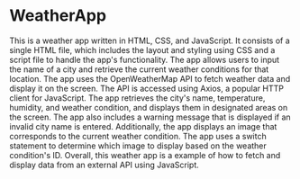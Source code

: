 # WeatherApp

This is a weather app written in HTML, CSS, and JavaScript. It consists of a single HTML file, which includes the layout and styling using CSS and a script file to handle the app's functionality. The app allows users to input the name of a city and retrieve the current weather conditions for that location.
The app uses the OpenWeatherMap API to fetch weather data and display it on the screen. The API is accessed using Axios, a popular HTTP client for JavaScript. The app retrieves the city's name, temperature, humidity, and weather condition, and displays them in designated areas on the screen.
The app also includes a warning message that is displayed if an invalid city name is entered. Additionally, the app displays an image that corresponds to the current weather condition. The app uses a switch statement to determine which image to display based on the weather condition's ID.
Overall, this weather app is a example of how to fetch and display data from an external API using JavaScript.
